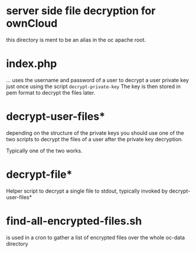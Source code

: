 server side file decryption for ownCloud
========================================

this directory is ment to be an alias in the oc apache root.


# index.php

... uses the username and password of a user to decrypt a user private key just once using the script `decrypt-private-key`
The key is then stored in pem format to decrypt the files later.

# decrypt-user-files*
depending on the structure of the private keys you should use one of the two scripts to decrypt the files of a user after the private key decryption.

Typically one of the two works.

# decrypt-file*

Helper script to decrypt a single file to stdout, typically invoked by decrypt-user-files*

# find-all-encrypted-files.sh

is used in a cron to gather a list of encrypted files over the whole oc-data directory
